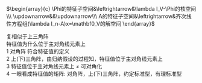  $\begin{array}{c}    
\Phi的特征子空间&\leftrightarrow&\lambda I_V-\Phi的核空间\\\    
\updownarrow&&\updownarrow\\\    
A的特征子空间&\leftrightarrow&齐次线性方程组(\lambda I_n-A)x=\mathbf0_V的解空间    
\end{array}$     
    
复相似于上三角阵    
特征值为什么位于主对角线元素上    
1 对角阵 符合特征值的定义    
2 上(下)三角阵，由归纳假设的过程知，特征值位于主对角线元素上    
3 特征值位于主对角线元素上 $\neq$ 可对角化    
4 一眼看成特征值的矩阵: 对角阵，上(下)三角阵，约定标准型，有理标准型    
